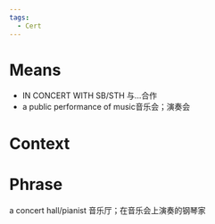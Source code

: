 ```yaml
---
tags:
  - Cert
---
```

# Means
- IN CONCERT WITH SB/STH 与…合作
- a public performance of music音乐会；演奏会
# Context

# Phrase
a concert hall/pianist 音乐厅；在音乐会上演奏的钢琴家